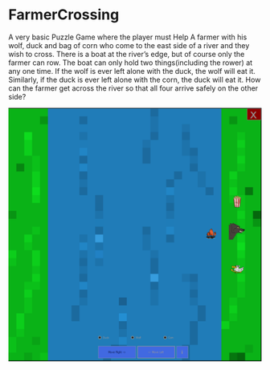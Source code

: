 # FarmerCrossing
 A very basic Puzzle Game where the player must Help A farmer with his wolf, duck and bag of corn who come to the east side of a river and they wish to cross. There is a boat at the river’s edge, but of course only the farmer can row. The boat can only hold two things(including the rower) at any one time. If the wolf is ever left alone with the duck, the wolf will eat it. Similarly, if the duck is ever left alone with the corn, the duck will eat it.  How can the farmer get across the river so that all four arrive safely on the other side?
 
 ![](https://github.com/hamzazmah/FarmerCrossing/blob/main/image/farmer.PNG)
